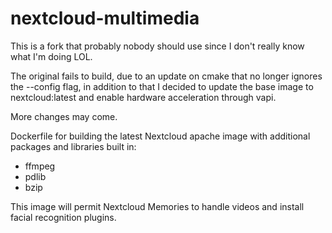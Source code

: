 # nextcloud-multimedia

This is a fork that probably nobody should use since I don't really know what
I'm doing LOL.

The original fails to build, due to an update on cmake that no longer ignores
the --config flag, in addition to that I decided to update the base image to
nextcloud:latest and enable hardware acceleration through vapi.

More changes may come.

Dockerfile for building the latest Nextcloud apache image with additional
packages and libraries built in:

- ffmpeg
- pdlib
- bzip

This image will permit Nextcloud Memories to handle videos and install facial
recognition plugins.
